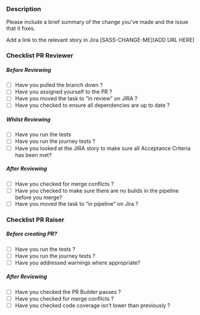 ### Description
Please include a brief summary of the change you've made and the issue that it fixes.

Add a link to the relevant story in Jira
[SASS-CHANGE-ME](ADD URL HERE)

### Checklist PR Reviewer
##### Before Reviewing
- [ ]  Have you pulled the branch down ?
- [ ]  Have you assigned yourself to the PR ?
- [ ]  Have you moved the task to “in review” on JIRA ?
- [ ]  Have you checked to ensure all dependencies are up to date ?

##### Whilst Reviewing
- [ ]  Have you run the tests
- [ ]  Have you run the journey tests ?
- [ ]  Have you looked at the JIRA story to make sure all Acceptance Criteria has been met?

##### After Reviewing
- [ ]  Have you checked for merge conflicts ?
- [ ]  Have you checked to make sure there are no builds in the pipeline before you merge?
- [ ]  Have you moved the task to “in pipeline” on Jira ?

### Checklist PR Raiser
##### Before creating PR?
- [ ]  Have you run the tests ?
- [ ]  Have you run the journey tests ?
- [ ]  Have you addressed warnings where appropriate?

##### After Reviewing
- [ ]  Have you checked the PR Builder passes ?
- [ ]  Have you checked for merge conflicts ?
- [ ]  Have you checked code coverage isn’t lower than previously ?
